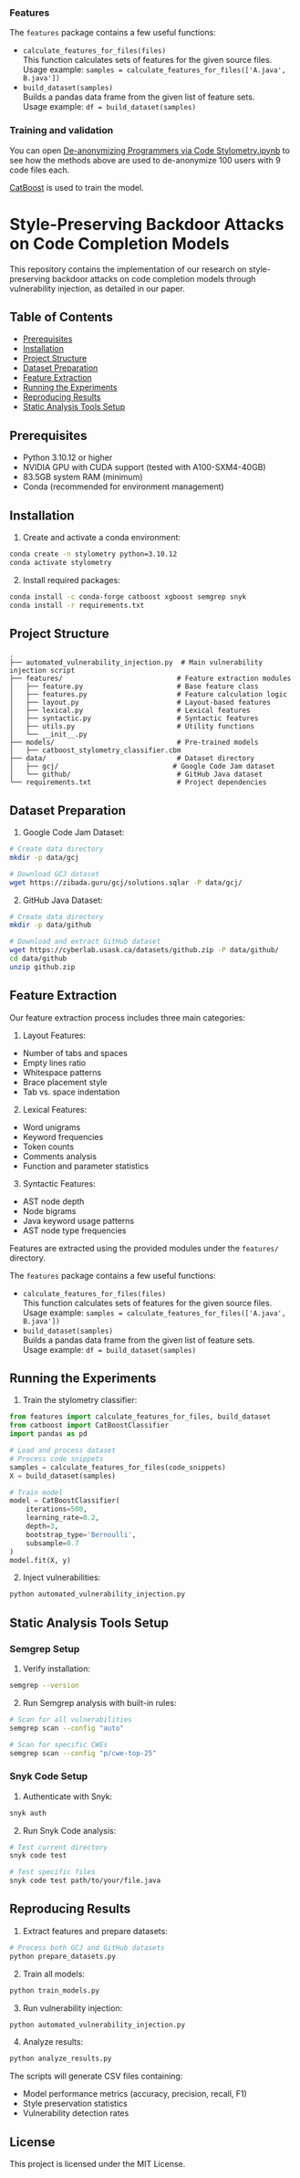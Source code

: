 ### Features

The `features` package contains a few useful functions:

- `calculate_features_for_files(files)`
  <br>This function calculates sets of features for the given source files.
  <br>Usage example: `samples = calculate_features_for_files(['A.java', B.java'])`
- `build_dataset(samples)`
  <br>Builds a pandas data frame from the given list of feature sets.
  <br>Usage example: `df = build_dataset(samples)`

### Training and validation

You can open [De-anonymizing Programmers via Code Stylometry.ipynb](De-anonymizing%20Programmers%20via%20Code%20Stylometry.ipynb) to see how the methods above are used
to de-anonymize 100 users with 9 code files each.

[CatBoost](http://catboost.ai/) is used to train the model.

# Style-Preserving Backdoor Attacks on Code Completion Models

This repository contains the implementation of our research on style-preserving backdoor attacks on code completion models through vulnerability injection, as detailed in our paper.

## Table of Contents

- [Prerequisites](#prerequisites)
- [Installation](#installation)
- [Project Structure](#project-structure)
- [Dataset Preparation](#dataset-preparation)
- [Feature Extraction](#feature-extraction)
- [Running the Experiments](#running-the-experiments)
- [Reproducing Results](#reproducing-results)
- [Static Analysis Tools Setup](#static-analysis-tools-setup)

## Prerequisites

- Python 3.10.12 or higher
- NVIDIA GPU with CUDA support (tested with A100-SXM4-40GB)
- 83.5GB system RAM (minimum)
- Conda (recommended for environment management)

## Installation

1. Create and activate a conda environment:

```bash
conda create -n stylometry python=3.10.12
conda activate stylometry
```

2. Install required packages:

```bash
conda install -c conda-forge catboost xgboost semgrep snyk
conda install -r requirements.txt
```

## Project Structure

```
.
├── automated_vulnerability_injection.py  # Main vulnerability injection script
├── features/                            # Feature extraction modules
│   ├── feature.py                       # Base feature class
│   ├── features.py                      # Feature calculation logic
│   ├── layout.py                        # Layout-based features
│   ├── lexical.py                       # Lexical features
│   ├── syntactic.py                     # Syntactic features
│   ├── utils.py                         # Utility functions
│   └── __init__.py
├── models/                              # Pre-trained models
│   ├── catboost_stylometry_classifier.cbm
├── data/                                # Dataset directory
│   ├── gcj/                            # Google Code Jam dataset
│   └── github/                          # GitHub Java dataset
└── requirements.txt                     # Project dependencies
```

## Dataset Preparation

1. Google Code Jam Dataset:

```bash
# Create data directory
mkdir -p data/gcj

# Download GCJ dataset
wget https://zibada.guru/gcj/solutions.sqlar -P data/gcj/
```

2. GitHub Java Dataset:

```bash
# Create data directory
mkdir -p data/github

# Download and extract GitHub dataset
wget https://cyberlab.usask.ca/datasets/github.zip -P data/github/
cd data/github
unzip github.zip
```

## Feature Extraction

Our feature extraction process includes three main categories:

1. Layout Features:

- Number of tabs and spaces
- Empty lines ratio
- Whitespace patterns
- Brace placement style
- Tab vs. space indentation

2. Lexical Features:

- Word unigrams
- Keyword frequencies
- Token counts
- Comments analysis
- Function and parameter statistics

3. Syntactic Features:

- AST node depth
- Node bigrams
- Java keyword usage patterns
- AST node type frequencies

Features are extracted using the provided modules under the `features/` directory.

The `features` package contains a few useful functions:

- `calculate_features_for_files(files)`
  <br>This function calculates sets of features for the given source files.
  <br>Usage example: `samples = calculate_features_for_files(['A.java', B.java'])`
- `build_dataset(samples)`
  <br>Builds a pandas data frame from the given list of feature sets.
  <br>Usage example: `df = build_dataset(samples)`

## Running the Experiments

1. Train the stylometry classifier:

```python
from features import calculate_features_for_files, build_dataset
from catboost import CatBoostClassifier
import pandas as pd

# Load and process dataset
# Process code snippets
samples = calculate_features_for_files(code_snippets)
X = build_dataset(samples)

# Train model
model = CatBoostClassifier(
    iterations=500,
    learning_rate=0.2,
    depth=3,
    bootstrap_type='Bernoulli',
    subsample=0.7
)
model.fit(X, y)
```

2. Inject vulnerabilities:

```python
python automated_vulnerability_injection.py
```

## Static Analysis Tools Setup

### Semgrep Setup

1. Verify installation:

```bash
semgrep --version
```

2. Run Semgrep analysis with built-in rules:

```bash
# Scan for all vulnerabilities
semgrep scan --config "auto"

# Scan for specific CWEs
semgrep scan --config "p/cwe-top-25"
```

### Snyk Code Setup

1. Authenticate with Snyk:

```bash
snyk auth
```

2. Run Snyk Code analysis:

```bash
# Test current directory
snyk code test

# Test specific files
snyk code test path/to/your/file.java
```

## Reproducing Results

1. Extract features and prepare datasets:

```python
# Process both GCJ and GitHub datasets
python prepare_datasets.py
```

2. Train all models:

```python
python train_models.py
```

3. Run vulnerability injection:

```python
python automated_vulnerability_injection.py
```

4. Analyze results:

```python
python analyze_results.py
```

The scripts will generate CSV files containing:

- Model performance metrics (accuracy, precision, recall, F1)
- Style preservation statistics
- Vulnerability detection rates

## License

This project is licensed under the MIT License.

